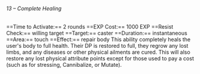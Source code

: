 ###### 13 – Complete Healing
==Time to Activate:== 2 rounds
==EXP Cost:== 1000 EXP
==Resist Check:== willing target
==Target:== caster
==Duration:== instantaneous
==Area:== touch
==Effect:== repair body
This ability completely heals the user's body to full health. Their DP is restored to full, they regrow any lost limbs, and any diseases or other physical ailments are cured. This will also restore any lost physical attribute points except for those used to pay a cost (such as for stressing, Cannibalize, or Mutate).
